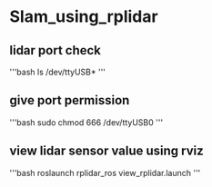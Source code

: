 # Slam_using_rplidar

## lidar port check
'''bash
ls /dev/ttyUSB* 
'''
## give port permission
'''bash
sudo chmod 666 /dev/ttyUSB0
'''

## view lidar sensor value using rviz
'''bash
roslaunch rplidar_ros view_rplidar.launch
'''

